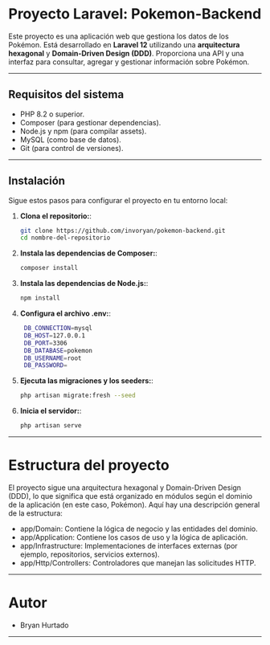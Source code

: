 # Proyecto Laravel: Pokemon-Backend

Este proyecto es una aplicación web que gestiona los datos de los Pokémon. Está desarrollado en **Laravel 12** utilizando una **arquitectura hexagonal** y **Domain-Driven Design (DDD)**. Proporciona una API y una interfaz para consultar, agregar y gestionar información sobre Pokémon.

---

## **Requisitos del sistema**

- PHP 8.2 o superior.
- Composer (para gestionar dependencias).
- Node.js y npm (para compilar assets).
- MySQL (como base de datos).
- Git (para control de versiones).

---

## **Instalación**

Sigue estos pasos para configurar el proyecto en tu entorno local:

1. **Clona el repositorio:**:

   ```bash
   git clone https://github.com/invoryan/pokemon-backend.git
   cd nombre-del-repositorio
   ```
2. **Instala las dependencias de Composer:**:

   ```bash
   composer install
   ```
3. **Instala las dependencias de Node.js:**:

   ```bash
   npm install
   ```
4. **Configura el archivo .env:**:

   ```bash
    DB_CONNECTION=mysql
    DB_HOST=127.0.0.1
    DB_PORT=3306
    DB_DATABASE=pokemon
    DB_USERNAME=root
    DB_PASSWORD=
   ```
5. **Ejecuta las migraciones y los seeders:**:

   ```bash
   php artisan migrate:fresh --seed
   ```
6. **Inicia el servidor:**:

   ```bash
   php artisan serve
   ```
---
# Estructura del proyecto

El proyecto sigue una arquitectura hexagonal y Domain-Driven Design (DDD), lo que significa que está organizado en módulos según el dominio de la aplicación (en este caso, Pokémon). Aquí hay una descripción general de la estructura:
- app/Domain: Contiene la lógica de negocio y las entidades del dominio.
- app/Application: Contiene los casos de uso y la lógica de aplicación.
- app/Infrastructure: Implementaciones de interfaces externas (por ejemplo, repositorios, servicios externos).
- app/Http/Controllers: Controladores que manejan las solicitudes HTTP.
---
# Autor
- Bryan Hurtado 

---
